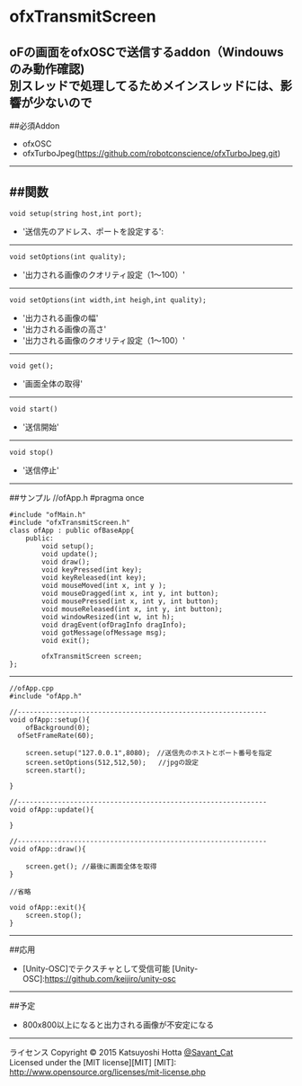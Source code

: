 # ofxTransmitScreen
oFの画面をofxOSCで送信するaddon（Windouwsのみ動作確認)   
別スレッドで処理してるためメインスレッドには、影響が少ないので
------
##必須Addon
+ ofxOSC 
+ ofxTurboJpeg(https://github.com/robotconscience/ofxTurboJpeg.git)


------
##関数   
------
    void setup(string host,int port);   
+   '送信先のアドレス、ポートを設定する':

------
    void setOptions(int quality);   
+   '出力される画像のクオリティ設定（1～100）' 

------
    void setOptions(int width,int heigh,int quality);  
+   '出力される画像の幅'
+   '出力される画像の高さ'   
+   '出力される画像のクオリティ設定（1～100）'

------
    void get();
+   '画面全体の取得'

------
    void start()
+   '送信開始'

------
    void stop()
+   '送信停止'
------
##サンプル
    //ofApp.h
    #pragma once
  
    #include "ofMain.h"
    #include "ofxTransmitScreen.h"
    class ofApp : public ofBaseApp{
    	public:
    		void setup();
    		void update();
    		void draw();
    		void keyPressed(int key);
    		void keyReleased(int key);
    		void mouseMoved(int x, int y );
    		void mouseDragged(int x, int y, int button);
    		void mousePressed(int x, int y, int button);
    		void mouseReleased(int x, int y, int button);
    		void windowResized(int w, int h);
    		void dragEvent(ofDragInfo dragInfo);
    		void gotMessage(ofMessage msg);
    		void exit();
    
    		ofxTransmitScreen screen; 
    };
------
    //ofApp.cpp
    #include "ofApp.h"
    
    //--------------------------------------------------------------
    void ofApp::setup(){
    	ofBackground(0);
      ofSetFrameRate(60);
    
    	screen.setup("127.0.0.1",8080);　//送信先のホストとポート番号を指定
    	screen.setOptions(512,512,50);   //jpgの設定
    	screen.start();

    }
    
    //--------------------------------------------------------------
    void ofApp::update(){
    	
    }
    
    //--------------------------------------------------------------
    void ofApp::draw(){
    
    	screen.get(); //最後に画面全体を取得
    }
    
    //省略
    
    void ofApp::exit(){
    	screen.stop();
    }
------
##応用
+ [Unity-OSC]でテクスチャとして受信可能
[Unity-OSC]:https://github.com/keijiro/unity-osc
------
##予定
+ 800x800以上になると出力される画像が不安定になる
------
ライセンス
Copyright &copy; 2015 Katsuyoshi Hotta [@Savant_Cat](https://twitter.com/Savant_Cat)  
Licensed under the [MIT license][MIT]
[MIT]: http://www.opensource.org/licenses/mit-license.php
